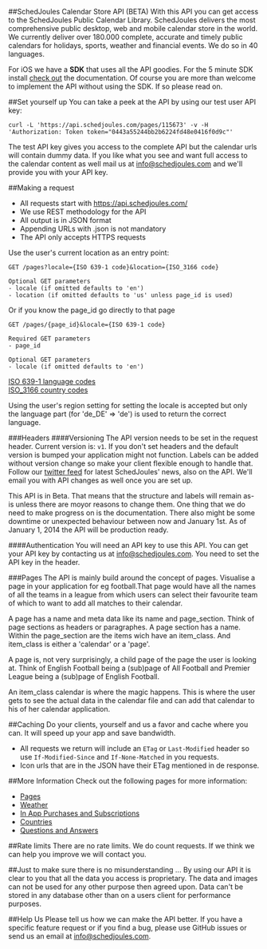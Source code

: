##SchedJoules Calendar Store API (BETA)
With this API you can get access to the SchedJoules Public Calendar Library. SchedJoules delivers the most comprehensive public desktop, web and mobile calendar store in the world. We currently deliver over 180.000 complete, accurate and timely public calendars for holidays, sports, weather and financial events. We do so in 40 languages.

For iOS we have a **SDK** that uses all the API goodies. For the 5 minute SDK install [check out](http://schedjoules.com/resources/developer-resources/ios/CalendarStoreDocumentation/index.html) the documentation. Of course you are more than welcome to implement the API without using the SDK. If so please read on.

##Set yourself up
You can take a peek at the API by using our test user API key:
```
curl -L 'https://api.schedjoules.com/pages/115673' -v -H 'Authorization: Token token="0443a55244bb2b6224fd48e0416f0d9c"'
```
The test API key gives you access to the complete API but the calendar urls will contain dummy data. If you like what you see and want full access to the calendar content as well mail us at info@schedjoules.com and we'll provide you with your API key.

##Making a request
* All requests start with https://api.schedjoules.com/
* We use REST methodology for the API
* All output  is in JSON format
* Appending URLs with .json is not mandatory
* The API only accepts HTTPS requests

Use the user's current location as an entry point:
```
GET /pages?locale={ISO 639-1 code}&location={ISO_3166 code}

Optional GET parameters
- locale (if omitted defaults to 'en')
- location (if omitted defaults to 'us' unless page_id is used)
```

Or if you know the page_id go directly to that page
```
GET /pages/{page_id}&locale={ISO 639-1 code}

Required GET parameters
- page_id

Optional GET parameters
- locale (if omitted defaults to 'en')
```

[ISO 639-1 language codes](https://en.wikipedia.org/wiki/List_of_ISO_639-1_codes)  
[ISO_3166 country codes](https://en.wikipedia.org/wiki/ISO_3166-1_alpha-2)

Using the user's region setting for setting the locale is accepted but only the language part (for 'de_DE' => 'de') is used to return the correct language.  

###Headers
####Versioning
The API version needs to be set in the request header. Current version is: `v1`. If you don't set headers and the default version is bumped your application might not function. Labels can be added without version change so make your client flexible enough to handle that. Follow our [twitter feed](http://twitter.com/schedjoules) for latest SchedJoules' news, also on the API. We'll email you with API changes as well once you are set up.

This API is in Beta. That means that the structure and labels will remain as-is unless there are moyor reasons to change them. One thing that we do need to make progress on is the documentation. There also might be some downtime or unexpected behaviour between now and January 1st. As of January 1, 2014 the API will be production ready. 

####Authentication
You will need an API key to use this API. You can get your API key by contacting us at info@schedjoules.com. You need to set the API key in the header.

###Pages
The API is mainly build around the concept of pages. Visualise a page in your application for eg football.That page would have all the names of all the teams in a league from which users can select their favourite team of which to want to add all matches to their calendar.

A page has a name and meta data like its name and page_section. Think of page sections as headers or paragraphes. A page section has a name. Within the page_section are the items wich have an item_class. And item_class is either a 'calendar' or a 'page'.

A page is, not very surprisingly, a child page of the page the user is looking at. Think of English Football being a (sub)page of All Football and Premier League being a (sub)page of English Football.

An item_class calendar is where the magic happens. This is where the user gets to see the actual data in the calendar file and can add that calendar to his of her calendar application.

##Caching
Do your clients, yourself and us a favor and cache where you can. It will speed up your app and save bandwidth.
* All requests we return will include an `ETag` or `Last-Modified` header so use `If-Modified-Since` and `If-None-Matched` in you requests.
* Icon urls that are in the JSON have their ETag mentioned in de response.

##More Information
Check out the following pages for more information:
* [Pages](https://github.com/schedjoules/calendar-store-api/blob/master/details/pages.md)
* [Weather](https://github.com/schedjoules/calendar-store-api/blob/master/details/weather.md)
* [In App Purchases and Subscriptions](https://github.com/schedjoules/calendar-store-api/blob/master/details/in_app_purchases.md)
* [Countries](https://github.com/schedjoules/calendar-store-api/blob/master/details/countries.md)  
* [Questions and Answers](https://github.com/schedjoules/calendar-store-api/blob/master/details/faq.md)

##Rate limits
There are no rate limits. We do count requests. If we think we can help you improve we will contact you.

##Just to make sure there is no misunderstanding ...
By using our API it is clear to you that all the data you access is proprietary. The data and images can not be used for any other purpose then agreed upon. Data can't be stored in any database other than on a users client for performance purposes.

##Help Us
Please tell us how we can make the API better. If you have a specific feature request or if you find a bug, please use GitHub issues or send us an email at info@schedjoules.com.
